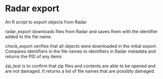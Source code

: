 # Radar export

An R script to export objects from Radar

radar_export downloads files from Radar and saves them with the identifier added to the file name.

check_export verifies that all objects were downloaded in the initial export. Compares identifiers in the file names to identifiers in Radar metadata and returns the PID of any items

zip_test is to confirm that zip files and contents are able to be opened and are not damaged. It returns a list of file names that are possibly damaged.


